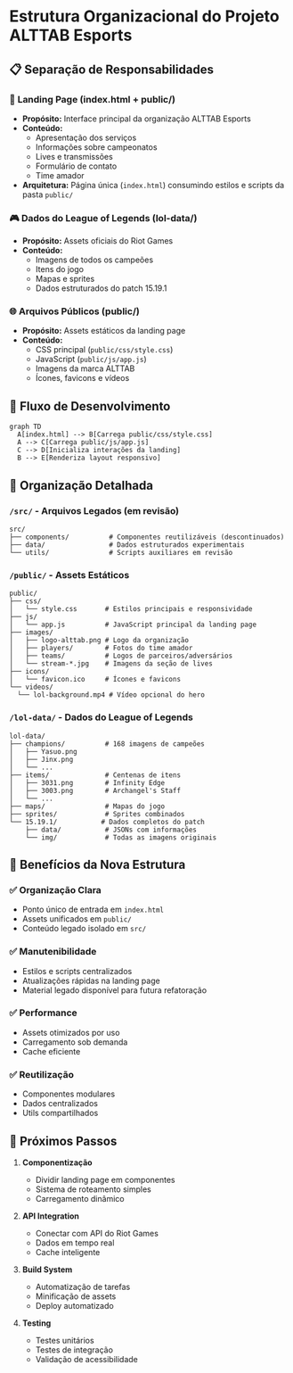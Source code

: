 # Estrutura Organizacional do Projeto ALTTAB Esports

## 📋 Separação de Responsabilidades

### 🎯 **Landing Page (index.html + public/)**
- **Propósito:** Interface principal da organização ALTTAB Esports
- **Conteúdo:**
  - Apresentação dos serviços
  - Informações sobre campeonatos
  - Lives e transmissões
  - Formulário de contato
  - Time amador
- **Arquitetura:** Página única (`index.html`) consumindo estilos e scripts da pasta `public/`

### 🎮 **Dados do League of Legends (lol-data/)**
- **Propósito:** Assets oficiais do Riot Games
- **Conteúdo:**
  - Imagens de todos os campeões
  - Itens do jogo
  - Mapas e sprites
  - Dados estruturados do patch 15.19.1

### 🌐 **Arquivos Públicos (public/)**
- **Propósito:** Assets estáticos da landing page
- **Conteúdo:**
  - CSS principal (`public/css/style.css`)
  - JavaScript (`public/js/app.js`)
  - Imagens da marca ALTTAB
  - Ícones, favicons e vídeos

## 🔧 **Fluxo de Desenvolvimento**

```mermaid
graph TD
  A[index.html] --> B[Carrega public/css/style.css]
  A --> C[Carrega public/js/app.js]
  C --> D[Inicializa interações da landing]
  B --> E[Renderiza layout responsivo]
```

## 📁 **Organização Detalhada**

### `/src/` - Arquivos Legados (em revisão)
```
src/
├── components/          # Componentes reutilizáveis (descontinuados)
├── data/                # Dados estruturados experimentais
└── utils/               # Scripts auxiliares em revisão
```

### `/public/` - Assets Estáticos
```
public/
├── css/
│   └── style.css       # Estilos principais e responsividade
├── js/
│   └── app.js          # JavaScript principal da landing page
├── images/
│   ├── logo-alttab.png # Logo da organização
│   ├── players/        # Fotos do time amador
│   ├── teams/          # Logos de parceiros/adversários
│   └── stream-*.jpg    # Imagens da seção de lives
├── icons/
│   └── favicon.ico     # Ícones e favicons
└── videos/
  └── lol-background.mp4 # Vídeo opcional do hero
```

### `/lol-data/` - Dados do League of Legends
```
lol-data/
├── champions/          # 168 imagens de campeões
│   ├── Yasuo.png
│   ├── Jinx.png
│   └── ...
├── items/              # Centenas de itens
│   ├── 3031.png        # Infinity Edge
│   ├── 3003.png        # Archangel's Staff
│   └── ...
├── maps/               # Mapas do jogo
├── sprites/            # Sprites combinados
└── 15.19.1/           # Dados completos do patch
    ├── data/           # JSONs com informações
    └── img/            # Todas as imagens originais
```

## 🔄 **Benefícios da Nova Estrutura**

### ✅ **Organização Clara**
- Ponto único de entrada em `index.html`
- Assets unificados em `public/`
- Conteúdo legado isolado em `src/`

### ✅ **Manutenibilidade**
- Estilos e scripts centralizados
- Atualizações rápidas na landing page
- Material legado disponível para futura refatoração

### ✅ **Performance**
- Assets otimizados por uso
- Carregamento sob demanda
- Cache eficiente

### ✅ **Reutilização**
- Componentes modulares
- Dados centralizados
- Utils compartilhados

## 🚀 **Próximos Passos**

1. **Componentização**
   - Dividir landing page em componentes
   - Sistema de roteamento simples
   - Carregamento dinâmico

2. **API Integration**
   - Conectar com API do Riot Games
   - Dados em tempo real
   - Cache inteligente

3. **Build System**
   - Automatização de tarefas
   - Minificação de assets
   - Deploy automatizado

4. **Testing**
   - Testes unitários
   - Testes de integração
   - Validação de acessibilidade